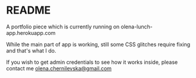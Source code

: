 # README

A portfolio piece which is currently running on olena-lunch-app.herokuapp.com

While the main part of app is working, 
still some CSS glitches require fixing and that's what I do.

If you wish to get admin credentials to see how it works inside, 
please contact me olena.chernilevska@gmail.com